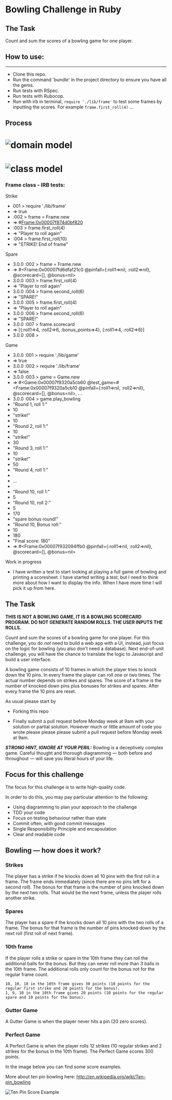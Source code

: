 Bowling Challenge in Ruby
=================
## The Task
Count and sum the scores of a bowling game for one player.

## How to use:
-------
* Clone this repo.
* Run the command 'bundle' in the project directory to ensure you have all the gems.
* Run tests with RSpec.
* Run tests with Rubocop.
* Run with irb in terminal, `require './lib/frame'` to test some frames by inputting the scores. For example `frame.first_roll(4)` ...

## Process

![domain model](images/domain_model_03.png)
=================

![class model](images/class_diagram_01.png)
=================

### Frame class - IRB tests:

Strike
- 001 > require './lib/frame'
- => true 
- :002 > frame = Frame.new
- => #<Frame:0x00007f874d0bf820> 
- :003 > frame.first_roll(4)
- => "Player to roll again" 
- :004 > frame.first_roll(10)
- => "STRIKE! End of frame" 

Spare
- 3.0.0 :002 > frame = Frame.new
-  => #<Frame:0x00007fd6dfa121c0 @pinfall={:roll1=>nil, :roll2=>nil}, @scorecard=[], @bonus=nil> 
- 3.0.0 :003 > frame.first_roll(4)
-  => "Player to roll again" 
- 3.0.0 :004 > frame.second_roll(6)
-  => "SPARE!" 
- 3.0.0 :005 > frame.first_roll(4)
-  => "Player to roll again" 
- 3.0.0 :006 > frame.second_roll(6)
-  => "SPARE!" 
- 3.0.0 :007 > frame.scorecard
-  => [{:roll1=>4, :roll2=>6, :bonus_points=>4}, {:roll1=>4, :roll2=>6}] 
- 3.0.0 :008 > 

Game
- 3.0.0 :001 > require './lib/game'
-  => true 
- 3.0.0 :002 > require './lib/frame'
-  => false 
- 3.0.0 :003 > game = Game.new
-  => #<Game:0x00007f9320a5cb60 @test_game=#<Frame:0x00007f9320a5cb10 @pinfall={:roll1=>nil, :roll2=>nil}, @scorecard=[], @bonus=nil>, ... 
- 3.0.0 :004 > game.play_bowling
- "Round 1, roll 1:"
- 10
- "strike!"
- 10
- "Round 2, roll 1:"
- 10
- "strike!"
- 30
- "Round 3, roll 1:"
- 10
- "strike!"
- 50
- "Round 4, roll 1:"
- 
- ...
- 
- "Round 10, roll 1:"
- 5
- "Round 10, roll 2:"
- 5
- 170
- "spare bonus round!"
- "Round 10, Bonus roll:"
- 10
- 180
- "Final score: 180"
-  =>  #<Frame:0x00007f932094ffb0 @pinfall={:roll1=>nil, :roll2=>nil}, @scorecard=[], @bonus=nil> 


Work in progress
- I have written a test to start looking at playing a full game of bowling and printing a scoresheet. I have started writing a test, but I need to think more about how I want to display the info. When I have more time I will pick it up from here.

## The Task

**THIS IS NOT A BOWLING GAME, IT IS A BOWLING SCORECARD PROGRAM. DO NOT GENERATE RANDOM ROLLS. THE USER INPUTS THE ROLLS.**

Count and sum the scores of a bowling game for one player. For this challenge, you do _not_ need to build a web app with a UI, instead, just focus on the logic for bowling (you also don't need a database). Next end-of-unit challenge, you will have the chance to translate the logic to Javascript and build a user interface.

A bowling game consists of 10 frames in which the player tries to knock down the 10 pins. In every frame the player can roll one or two times. The actual number depends on strikes and spares. The score of a frame is the number of knocked down pins plus bonuses for strikes and spares. After every frame the 10 pins are reset.

As usual please start by

* Forking this repo

* Finally submit a pull request before Monday week at 9am with your solution or partial solution.  However much or little amount of code you wrote please please please submit a pull request before Monday week at 9am. 

___STRONG HINT, IGNORE AT YOUR PERIL:___ Bowling is a deceptively complex game. Careful thought and thorough diagramming — both before and throughout — will save you literal hours of your life.

## Focus for this challenge
The focus for this challenge is to write high-quality code.

In order to do this, you may pay particular attention to the following:
* Using diagramming to plan your approach to the challenge
* TDD your code
* Focus on testing behaviour rather than state
* Commit often, with good commit messages
* Single Responsibility Principle and encapsulation
* Clear and readable code

## Bowling — how does it work?

### Strikes

The player has a strike if he knocks down all 10 pins with the first roll in a frame. The frame ends immediately (since there are no pins left for a second roll). The bonus for that frame is the number of pins knocked down by the next two rolls. That would be the next frame, unless the player rolls another strike.

### Spares

The player has a spare if the knocks down all 10 pins with the two rolls of a frame. The bonus for that frame is the number of pins knocked down by the next roll (first roll of next frame).

### 10th frame

If the player rolls a strike or spare in the 10th frame they can roll the additional balls for the bonus. But they can never roll more than 3 balls in the 10th frame. The additional rolls only count for the bonus not for the regular frame count.

    10, 10, 10 in the 10th frame gives 30 points (10 points for the regular first strike and 20 points for the bonus).
    1, 9, 10 in the 10th frame gives 20 points (10 points for the regular spare and 10 points for the bonus).

### Gutter Game

A Gutter Game is when the player never hits a pin (20 zero scores).

### Perfect Game

A Perfect Game is when the player rolls 12 strikes (10 regular strikes and 2 strikes for the bonus in the 10th frame). The Perfect Game scores 300 points.

In the image below you can find some score examples.

More about ten pin bowling here: http://en.wikipedia.org/wiki/Ten-pin_bowling

![Ten Pin Score Example](images/example_ten_pin_scoring.png)
